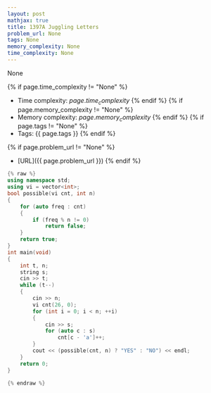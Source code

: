 ```yaml
---
layout: post
mathjax: true
title: 1397A Juggling Letters
problem_url: None
tags: None
memory_complexity: None
time_complexity: None
---
```


None


{% if page.time_complexity != "None" %}
- Time complexity: ${{ page.time_complexity }}$
{% endif %}
{% if page.memory_complexity != "None" %}
- Memory complexity: ${{ page.memory_complexity }}$
{% endif %}
{% if page.tags != "None" %}
- Tags: {{ page.tags }}
{% endif %}

{% if page.problem_url != "None" %}
- [URL]({{ page.problem_url }})
{% endif %}

```cpp
{% raw %}
using namespace std;
using vi = vector<int>;
bool possible(vi cnt, int n)
{
    for (auto freq : cnt)
    {
        if (freq % n != 0)
            return false;
    }
    return true;
}
int main(void)
{
    int t, n;
    string s;
    cin >> t;
    while (t--)
    {
        cin >> n;
        vi cnt(26, 0);
        for (int i = 0; i < n; ++i)
        {
            cin >> s;
            for (auto c : s)
                cnt[c - 'a']++;
        }
        cout << (possible(cnt, n) ? "YES" : "NO") << endl;
    }
    return 0;
}

{% endraw %}
```